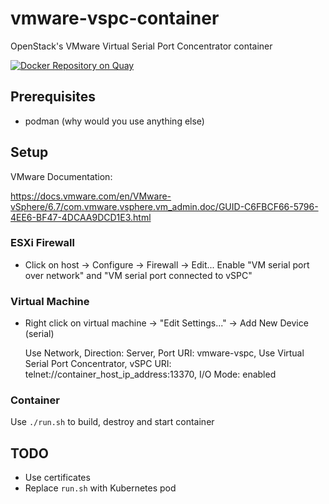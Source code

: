 # vmware-vspc-container
OpenStack's VMware Virtual Serial Port Concentrator container

[![Docker Repository on Quay](https://quay.io/repository/jcallen/vmware-vspc/status "Docker Repository on Quay")](https://quay.io/repository/jcallen/vmware-vspc)

## Prerequisites

- podman (why would you use anything else)

## Setup

VMware Documentation:

https://docs.vmware.com/en/VMware-vSphere/6.7/com.vmware.vsphere.vm_admin.doc/GUID-C6FBCF66-5796-4EE6-BF47-4DCAA9DCD1E3.html

### ESXi Firewall

- Click on host -> Configure -> Firewall -> Edit...
  Enable "VM serial port over network" and "VM serial port connected to vSPC"

### Virtual Machine

- Right click on virtual machine -> "Edit Settings..." -> Add New Device (serial)

   Use Network, Direction: Server, Port URI: vmware-vspc, Use Virtual Serial Port Concentrator, vSPC URI: telnet://container_host_ip_address:13370, I/O Mode: enabled

### Container
Use `./run.sh` to build, destroy and start container

## TODO
- Use certificates
- Replace `run.sh` with Kubernetes pod

